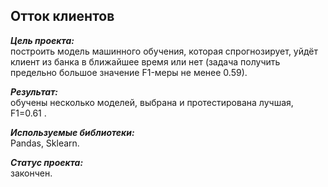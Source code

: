 ## Отток клиентов
***Цель проекта:***  
построить модель машинного обучения, которая спрогнозирует, уйдёт клиент из банка в ближайшее время или нет (задача получить предельно большое значение F1-меры не менее 0.59).  

***Результат:***  
обучены несколько моделей, выбрана и протестирована лучшая, F1=0.61 .  

***Используемые библиотеки:***  
Pandas, Sklearn.  

***Статус проекта:***  
закончен.
